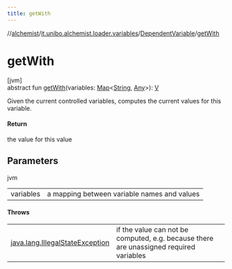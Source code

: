 ```yaml
---
title: getWith
---
```

//[alchemist](../../../index.html)/[it.unibo.alchemist.loader.variables](../index.html)/[DependentVariable](index.html)/[getWith](get-with.html)



# getWith



[jvm]\
abstract fun [getWith](get-with.html)(variables: [Map](https://docs.oracle.com/javase/8/docs/api/java/util/Map.html)<[String](https://docs.oracle.com/javase/8/docs/api/java/lang/String.html), [Any](https://kotlinlang.org/api/latest/jvm/stdlib/kotlin/-any/index.html)>): [V](../-printable-variable/index.html)



Given the current controlled variables, computes the current values for this variable.



#### Return



the value for this value



## Parameters


jvm

| | |
|---|---|
| variables | a mapping between variable names and values |



#### Throws


| | |
|---|---|
| [java.lang.IllegalStateException](https://docs.oracle.com/javase/8/docs/api/java/lang/IllegalStateException.html) | if the value can not be computed, e.g. because there are unassigned required variables |



